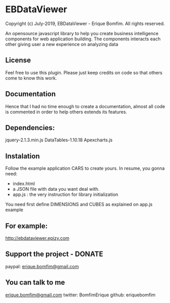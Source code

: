 EBDataViewer
==================================================================================

Copyright (c) July-2019, EBDataViewer - Erique Bomfim. All rights reserved.

An opensource javascript library to help you create business intelligence components
for web application building. The components interacts each other giving user a new
experience on analyzing data

## License

Feel free to use this plugin. Please just keep credits on code so that others come to know 
this work.


## Documentation

Hence that I had no time enough to create a documentation, almost all code is commented in order to help others extends its features.


## Dependencies:

jquery-2.1.3.min.js
DataTables-1.10.18
Apexcharts.js


## Instalation

Follow the example application CARS to create yours.
In resume, you gonna need:

- index.html
- a JSON file with data you want deal with.
- app.js  :  the very instruction for library initialization

You need first define DIMENSIONS and CUBES as explained on app.js example


## For example:

http://ebdataviewer.epizy.com


## Support the project - DONATE

paypal: erique.bomfim@gmail.com



## You can talk to me

erique.bomfim@gmail.com
twitter: BomfimErique
github: eriquebomfim
